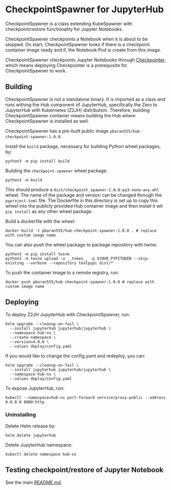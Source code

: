 # CheckpointSpawner for JupyterHub
CheckpointSpawner is a class extending KubeSpawner with checkpoint/restore functionality for Jupyter Notebooks.

CheckpointSpawner checkpoints a Notebook when it is about to be stopped. On start, CheckpointSpawner looks if there
is a checkpoint container image ready and if, the Notebook Pod is create from this image.

CheckpointSpawner checkpoints Jupyter Notebooks through [Checkpointer](../checkpointer), which means
deploying Checkpointer is a prerequisite for CheckpointSpawner to work.

## Building
CheckpointSpawner is not a standalone binary. It is imported as a class and runs withing the Hub component
of JupyterHub, specifically the Zero to JupyterHub with Kubernetes (Z2JH) distribution. Therefore, building
CheckpointSpawner container means building the Hub where CheckpointSpawner is installed as well.

CheckpointSpawner has a pre-built public image `pbaran555/hub-checkpoint-spawner:1.0.0`.

Install the `build` package, necessary for building Python wheel packages, by:
```shell
python3 -m pip install build
```

Building the `checkpoint-spawner` wheel package:
```shell
python3 -m build
```
This should produce a `dist/checkpoint_spawner-1.0.0-py3-none-any.whl` wheel.
The name of the package and version can be changed through the `pyproject.toml` file.
The Dockerfile in this directory is set up to copy this wheel into the publicly provided Hub container image
and then install it wit `pip install` as any other wheel package.

Build a dockerfile with the wheel:
 ```shell
 docker build -t pbaran555/hub-checkpoint-spawner:1.0.0 . # replace with custom image name
 ```

You can also push the wheel package to package repository with twine:
```shell
python3 -m pip install twine
python3 -m twine upload -u __token__ -p $YOUR_PYPITOKEN --skip-existing --verbose --repository testpypi dist/*
```

To push the container image to a remote registry, run:
```shell
docker push pbaran555/hub-checkpoint-spawner:1.0.0 # replace with custom image name
```

## Deploying

To deploy Z2JH JupyterHub with CheckpointSpawner, run:
```shell
helm upgrade --cleanup-on-fail \
  --install jupyterhub jupyterhub/jupyterhub \
  --namespace hub-ns \
  --create-namespace \
  --version=4.0.0 \
  --values deploy/config.yaml
```

If you would like to change the config.yaml and redeploy, you can:
```shell
helm upgrade --cleanup-on-fail \
  --install jupyterhub jupyterhub/jupyterhub \
  --namespace hub-ns \
  --values deploy/config.yaml
```

To expose JupyterHub, run:
```shell
kubectl --namespace=hub-ns port-forward service/proxy-public --address 0.0.0.0 8080:http
```

### Uninstalling 
Delete Helm release by:
```shell
helm delete jupyterhub
```

Delete JupyterHub namespace:
```shell
kubectl delete namespace hub-ns
```

## Testing checkpoint/restore of Jupyter Notebook
See the main [README.md](../README.md).

